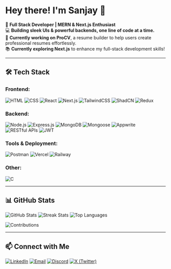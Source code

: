 # Hey there! I'm Sanjay 👋

🚀 **Full Stack Developer | MERN & Next.js Enthusiast**  
💻 **Building sleek UIs & powerful backends, one line of code at a time.**  
📌 **Currently working on ProCV**, a resume builder to help users create professional resumes effortlessly.  
📚 **Currently exploring Next.js** to enhance my full-stack development skills!  

---

## 🛠 Tech Stack

### **Frontend:**
![HTML](https://img.shields.io/badge/-HTML5-E34F26?logo=html5&logoColor=white&style=flat)
![CSS](https://img.shields.io/badge/-CSS3-1572B6?logo=css3&logoColor=white&style=flat)
![React](https://img.shields.io/badge/-React-61DAFB?logo=react&logoColor=white&style=flat)
![Next.js](https://img.shields.io/badge/-Next.js-black?logo=next.js&logoColor=white&style=flat)
![TailwindCSS](https://img.shields.io/badge/-TailwindCSS-38B2AC?logo=tailwind-css&logoColor=white&style=flat)
![ShadCN](https://img.shields.io/badge/-ShadCN-181717?logo=shadcn&logoColor=white&style=flat)
![Redux](https://img.shields.io/badge/-Redux-764ABC?logo=redux&logoColor=white&style=flat)

### **Backend:**
![Node.js](https://img.shields.io/badge/-Node.js-339933?logo=node.js&logoColor=white&style=flat)
![Express.js](https://img.shields.io/badge/-Express.js-black?logo=express&logoColor=white&style=flat)
![MongoDB](https://img.shields.io/badge/-MongoDB-4EA94B?logo=mongodb&logoColor=white&style=flat)
![Mongoose](https://img.shields.io/badge/-Mongoose-880000?logo=mongodb&logoColor=white&style=flat)
![Appwrite](https://img.shields.io/badge/-Appwrite-F02E65?logo=appwrite&logoColor=white&style=flat)
![RESTful APIs](https://img.shields.io/badge/-RESTful_APIs-02569B?logo=api&logoColor=white&style=flat)
![JWT](https://img.shields.io/badge/-JWT-000000?logo=json-web-tokens&logoColor=white&style=flat)

### **Tools & Deployment:**
![Postman](https://img.shields.io/badge/-Postman-FF6C37?logo=postman&logoColor=white&style=flat)
![Vercel](https://img.shields.io/badge/-Vercel-000000?logo=vercel&logoColor=white&style=flat)
![Railway](https://img.shields.io/badge/-Railway-0B0D0E?logo=railway&logoColor=white&style=flat)

### **Other:**
![C](https://img.shields.io/badge/-C-A8B9CC?logo=c&logoColor=white&style=flat)

---

## 📊 GitHub Stats

![GitHub Stats](https://github-readme-stats.vercel.app/api?username=Sanjaygehlot1&show_icons=true&theme=dark)
![Streak Stats](https://github-readme-streak-stats.herokuapp.com/?user=Sanjaygehlot1&theme=dark)
![Top Languages](https://github-readme-stats.vercel.app/api/top-langs/?username=Sanjaygehlot1&layout=compact&theme=dark)

![Contributions](https://komarev.com/ghpvc/?username=Sanjaygehlot1&label=Total+Contributions&color=green)

---

## 📫 Connect with Me

[![LinkedIn](https://img.shields.io/badge/-LinkedIn-0077B5?logo=linkedin&logoColor=white&style=flat)](your-linkedin-url)
[![Email](https://img.shields.io/badge/-Email-D14836?logo=gmail&logoColor=white&style=flat)](mailto:your-email)
[![Discord](https://img.shields.io/badge/-Discord-5865F2?logo=discord&logoColor=white&style=flat)](your-discord-url)
[![X (Twitter)](https://img.shields.io/badge/-X-000000?logo=twitter&logoColor=white&style=flat)](your-twitter-url)
